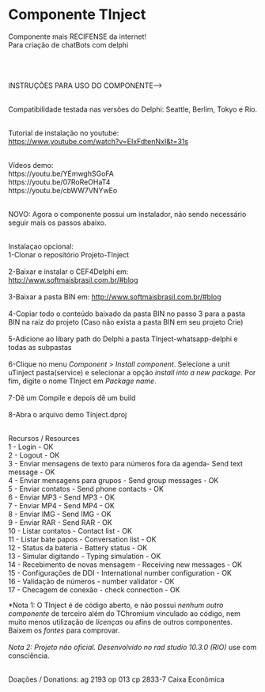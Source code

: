﻿# Componente TInject
Componente mais RECIFENSE da internet!<br>
Para criação de chatBots com delphi<br></br><br></br>

INSTRUÇÕES PARA USO DO COMPONENTE--><br></br>

Compatibilidade testada nas versões do Delphi: Seattle, Berlim, Tokyo e Rio.<br></br>

Tutorial de instalação no youtube:<br>
https://www.youtube.com/watch?v=EIxFdtenNxI&t=31s

<br>
Vídeos demo:
<br>
https://youtu.be/YEmwghSGoFA
<br>
https://youtu.be/07RoReOHaT4
<br>
https://youtu.be/cbWW7VNYwEo
<br><br>

NOVO: Agora o componente possui um instalador, não sendo necessário seguir mais os passos abaixo.<br><br>

Instalaçao opcional:<br>
1-Clonar o repositório Projeto-TInject
<br></br>
2-Baixar e instalar o CEF4Delphi em: http://www.softmaisbrasil.com.br/#blog
<br></br>
3-Baixar a pasta BIN em: http://www.softmaisbrasil.com.br/#blog
<br></br>
4-Copiar todo o conteúdo baixado da pasta BIN no passo 3 para a pasta BIN na raiz do projeto (Caso não exista a pasta BIN em seu projeto Crie)
<br></br>
5-Adicione ao libary path do Delphi a pasta TInject-whatsapp-delphi e todas as subpastas
<br><br>
6-Clique no menu *Component* > *Install component*. Selecione a unit uTinject pasta(service) e selecionar a opção *install into a new package*. Por fim, digite o nome TInject em *Package name*.
<br><br>
7-Dê um Compile e depois dê um build
<br><br>
8-Abra o arquivo demo Tinject.dproj
<br></br>

Recursos / Resources<br>
1 - Login  - OK<br>
2 - Logout - OK<br>
3 - Enviar mensagens de texto para números fora da agenda- Send text message - OK<br>
4 - Enviar mensagens para grupos - Send group messages - OK<br>
5 - Enviar contatos - Send phone contacts - OK<br>
6 - Enviar MP3 - Send MP3 - OK<br>
7 - Enviar MP4 - Send MP4 - OK<br>
8 - Enviar IMG - Send IMG - OK<br>
9 - Enviar RAR - Send RAR - OK<br>
10 - Listar contatos - Contact list - OK<br>
11 - Listar bate papos - Conversation list - OK<br>
12 - Status da bateria - Battery status - OK<br>
13 - Simular digitando - Typing simulation - OK<br>
14 - Recebimento de novas mensagem - Receiving new messages - OK<br>
15 - Configurações de DDI - International number configuration - OK<br>
16 - Validação de números - number validator - OK<br>
17 - Checagem de conexão - check connection - OK<br>


*Nota 1: O TInject é de código aberto, e não possui *nenhum outro componente* de terceiro além do TChromium vinculado ao código, nem muito menos utilização de *licenças* ou afins de outros componentes. Baixem os *fontes* para comprovar.
<br><br>
*Nota 2: Projeto não oficial. Desenvolvido no rad studio 10.3.0 (RIO)* use com consciência.<br><br> 

Doações / Donations: ag 2193 op 013 cp 2833-7 Caixa Econômica
